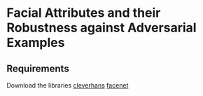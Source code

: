# Facial Attributes and their Robustness against Adversarial Examples

## Requirements

Download the libraries
[cleverhans](https://github.com/tensorflow/cleverhans)
[facenet](https://github.com/davidsandberg/facenet)
